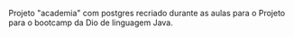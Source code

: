 
<p>Projeto "academia" com postgres recriado durante as aulas para o Projeto para o bootcamp da Dio de linguagem Java.</p>